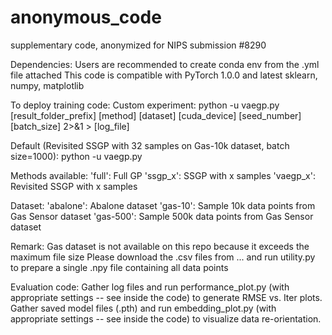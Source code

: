 # anonymous_code
supplementary code, anonymized for NIPS submission #8290

Dependencies:
  Users are recommended to create conda env from the .yml file attached
  This code is compatible with PyTorch 1.0.0 and latest sklearn, numpy, matplotlib

To deploy training code:
  Custom experiment: 
  python -u vaegp.py [result_folder_prefix] [method] [dataset] [cuda_device] [seed_number] [batch_size] 2>&1 > [log_file]

  Default (Revisited SSGP with 32 samples on Gas-10k dataset, batch size=1000): 
  python -u vaegp.py

Methods available:
  'full': Full GP 
  'ssgp_x': SSGP with x samples
  'vaegp_x': Revisited SSGP with x samples

Dataset:
  'abalone': Abalone dataset
  'gas-10': Sample 10k data points from Gas Sensor dataset
  'gas-500': Sample 500k data points from Gas Sensor dataset

Remark:
  Gas dataset is not available on this repo because it exceeds the maximum file size
  Please download the .csv files from ... and run utility.py to prepare a single .npy file containing all data points

Evaluation code:
  Gather log files and run performance_plot.py (with appropriate settings -- see inside the code) to generate RMSE vs. Iter plots.
  Gather saved model files (.pth) and run embedding_plot.py (with appropriate settings -- see inside the code) to visualize data re-orientation.
